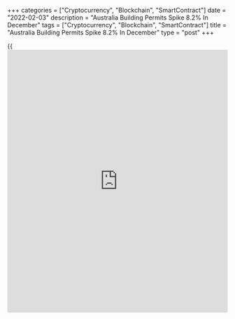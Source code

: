+++
categories = ["Cryptocurrency", "Blockchain", "SmartContract"]
date = "2022-02-03"
description = "Australia Building Permits Spike 8.2% In December"
tags = ["Cryptocurrency", "Blockchain", "SmartContract"]
title = "Australia Building Permits Spike 8.2% In December"
type = "post"
+++

{{<iframe id="large-banner" src="https://www.bounty.group/#slide=26.0" width="100%" height="600" scrolling="no" style="border: 0px solid rgb(216, 221, 230); border-radius: 3px;">}}

The total number of building permits issue in Australia was up a
seasonally adjusted 8.2 percent on month in December, the Australian
Bureau of Statistics said on Thursday - coming in at 17,698.

That beat expectations for a decline of 1.0 percent following the
increase of 3.6 percent in November.

Approvals for private sector houses dipped 1.8 percent on month to
10,444 after rising 1.4 percent in the previous month.

Approvals for private sector dwellings excluding houses surged 27.5
percent on month to 7,008.

On a yearly basis, approvals for total dwellings were down 7.5 percent,
for private sector houses tumbled 21.3 percent and for private sector
dwellings excluding houses jumped 24.5 percent.

For comments and feedback [contact](https://www.playgroundfx.com/contact/): editorial@rtt[news](https://www.letsplayfx.com/blog/forex-news-website/).com

[Economic News][1]

 **What parts of the world are seeing the best (and worst) economic
performances lately? Click[here][2] to check out our [Econ Scorecard][2]
and find out! See up-to-the-moment [ranking](https://www.playgroundfx.com/blog/crypto-exchange-ranking/)s for the best and worst
performers in [GDP][3], [unemployment rate][4], [inflation][2] and much
more.**

   1. www.rtt[news](https://www.letsplayfx.com/blog/forex-news-website/).com/Content/EconomicNews.aspx
   2. www.rtt[news](https://www.letsplayfx.com/blog/forex-news-website/).com/economic-scorecard/world-rank/CPI/highest-performance.aspx
   3. www.rtt[news](https://www.letsplayfx.com/blog/forex-news-website/).com/economic-scorecard/world-rank/GDP/highest-performance.aspx
   4. www.rtt[news](https://www.letsplayfx.com/blog/forex-news-website/).com/economic-scorecard/world-rank/unemployment-rate/lowest-performance.aspx